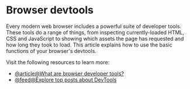 # Browser devtools

Every modern web browser includes a powerful suite of developer tools. These tools do a range of things, from inspecting currently-loaded HTML, CSS and JavaScript to showing which assets the page has requested and how long they took to load. This article explains how to use the basic functions of your browser's devtools.

Visit the following resources to learn more:

- [@article@What are browser developer tools?](https://developer.mozilla.org/en-US/docs/Learn/Common_questions/What_are_browser_developer_tools)
- [@feed@Explore top posts about DevTools](https://app.daily.dev/tags/devtools?ref=roadmapsh)
